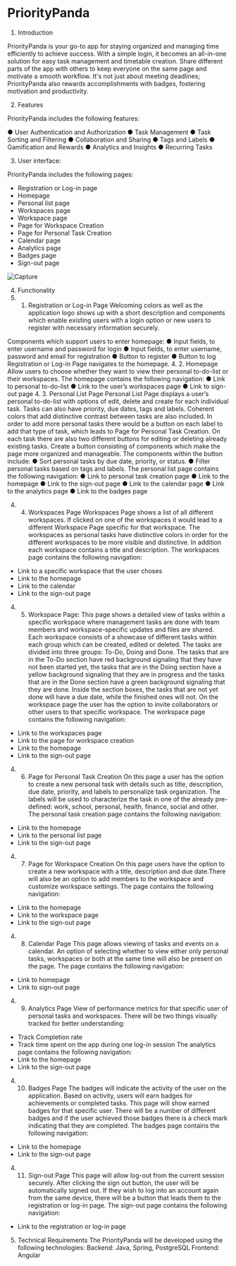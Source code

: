 # PriorityPanda
1.	Introduction

PriorityPanda is your go-to app for staying organized and managing time efficiently to achieve success. With a simple login, it becomes an all-in-one solution for easy task management and timetable creation. Share different parts of the app with others to keep everyone on the same page and motivate a smooth workflow. It's not just about meeting deadlines; PriorityPanda also rewards accomplishments with badges, fostering motivation and productivity.

2.	Features 

PriorityPanda includes the following features:

●	User Authentication and Authorization
●	Task Management
●	Task Sorting and Filtering
●	Collaboration and Sharing
●	Tags and Labels 
●	Gamification and Rewards 
●	Analytics and Insights 
●	Recurring Tasks 




3.	User interface:

PriorityPanda includes the following pages: 

-	Registration or Log-in page 
-	Homepage 
-	Personal list page
-	Workspaces page
-	Workspace page 
-	Page for Workspace Creation 
-	Page for Personal Task Creation
-	Calendar page
-	Analytics page
-	Badges page 
-	Sign-out page 

 

![Capture](https://github.com/dzejlaomerhodzic/priority-panda-issues/assets/127256609/9cf9b43c-91ab-46ca-8af1-677cd2290ff7)





4.	Functionality
4. 1. Registration or Log-in Page
Welcoming colors as well as the application logo shows up with a short description and  components which enable existing users with a login option or new users to register with necessary information securely. 

Components which support users to enter homepage:
●	Input fields, to enter username and password for login 
●	Input fields, to enter username, password and email for registration
●	Button to register 
●	Button to log 
Registration or Log-in Page navigates to the homepage.
4. 2. Homepage
Allow users to choose whether they want to view their personal to-do-list or their workspaces.
The homepage contains the following navigation:
●	Link to personal to-do-list
●	Link to the user’s workspaces page
●	Link to sign-out page
4. 3. Personal List Page
Personal List Page displays a user’s personal to-do-list with options of edit, delete and create for each individual task. Tasks can also have priority, due dates, tags and labels. Coherent colors that add distinctive contrast between tasks are also included. In order to add more personal tasks there would be a button on each label to add that type of task, which leads to Page for Personal Task Creation. On each task there are also two different buttons for editing or deleting already existing tasks. 
Create a button consisting of components which make the page more organized and manageable. The components within the button include:
●	Sort personal tasks by due date, priority, or status.
●	Filter personal tasks based on tags and labels.
The personal list page contains the following navigation:
●	Link to personal task creation page
●	Link to the homepage 
●	Link to the sign-out page
●	Link to the calendar page
●	Link to the analytics page
●	Link to the badges page 

4. 4. Workspaces Page
Workspaces Page shows a list of all different workspaces. If clicked on one of the workspaces it would lead to a different Workspace Page specific for that workspace. The workspaces as personal tasks have distinctive colors in order for the different workspaces to be more visible and distinctive. In addition each  workspace contains a title and description. 
The workspaces page contains the following navigation: 
-	Link to a specific workspace that the user choses
-	Link to the homepage
-	Link to the calendar
-	Link to the sign-out page
4. 5. Workspace Page:
This page shows a detailed view of tasks within a specific workspace where management tasks are done with team members and workspace-specific updates and files are shared. Each workspace consists of a showcase of different tasks within each group which can be created, edited or deleted. The tasks are divided into three groups: To-Do, Doing and Done. The tasks that are in the To-Do section have red background signaling that they have not been started yet, the tasks that are in the Doing section have a yellow background signaling that they are in progress and the tasks that are in the Done section have a green background signaling that they are done. Inside the section boxes, the tasks that are not yet done will have a due date, while the finished ones will not. On the workspace page the user has the option to invite collaborators or other users to that specific workspace. 
The workspace page contains the following navigation:
-	Link to the workspaces page
-	Link to the page for workspace creation
-	Link to the homepage
-	Link to the sign-out page
4. 6. Page for Personal Task Creation
On this page a user has the option to create a new personal task with details such as title, description, due date, priority, and labels to personalize task organization. The labels will be used to characterize the task in one of the already pre-defined: work, school, personal, health, finance, social and other. 
The personal task creation page contains the following navigation:
-	Link to the homepage
-	Link to the personal list page
-	Link to the sign-out page 
4. 7. Page for Workspace Creation
On this page users have the option to  create a new workspace with a title, description and due date.There will also be an option to add members to the workspace and customize workspace settings.
The page contains the following navigation: 
-	Link to the homepage
-	Link to the workspace page
-	Link to the sign-out page 
4. 8. Calendar Page
This page allows viewing of tasks and events on a calendar. An option of selecting whether  to view either only personal tasks, workspaces or both at the same time will also be present on the page. 
The page contains the following navigation:
-	Link to homepage
-	Link to sign-out page
4. 9. Analytics Page
View of performance metrics for that specific user of personal tasks and workspaces. There will be two things visually tracked for better understanding: 
-	Track Completion rate
-	Track time spent on the app during one log-in session
The analytics page contains the following navigation:
-	Link to the homepage
-	Link to the sign-out page
4. 10. Badges Page
The badges will indicate the activity of the user on the application. Based on activity, users will earn badges for achievements or completed tasks. This page will show earned badges for that specific user. There will be a number of different badges and if the user achieved those badges there is a check mark indicating that they are completed.
The badges page contains the following navigation:
-	Link to the homepage
-	Link to the sign-out page
4. 11. Sign-out Page
This page will allow log-out from the current session securely. After clicking the sign out button, the user will be automatically signed out. If they wish to log into an account again from the same device, there will be a button that leads them to the registration or log-in page. 
The sign-out page contains the following navigation: 
-	Link to the registration or log-in page 

5.	Technical Requirements
The PriorityPanda will be developed using the following technologies: 
Backend: Java, Spring, PostgreSQL
Frontend: Angular





